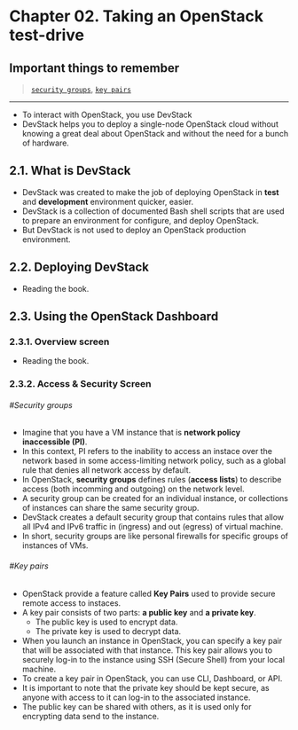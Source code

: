 # Chapter 02. Taking an OpenStack test-drive
## Important things to remember
> [`security groups`](#security-groups), [`key pairs`](#key-pairs)

<hr>

* To interact with OpenStack, you use DevStack
* DevStack helps you to deploy a single-node OpenStack cloud without knowing a great deal about OpenStack and without the need for a bunch of hardware.

## 2.1. What is DevStack
* DevStack was created to make the job of deploying OpenStack in **test** and **development** environment quicker, easier.
* DevStack is a collection of documented Bash shell scripts that are used to prepare an environment for configure, and deploy OpenStack.
* But DevStack is not used to deploy an OpenStack production environment.

## 2.2. Deploying DevStack
* Reading the book.

## 2.3. Using the OpenStack Dashboard
### 2.3.1. Overview screen
* Reading the book.

### 2.3.2. Access & Security Screen

###### \#Security groups
* Imagine that you have a VM instance that is **network policy inaccessible (PI)**.
* In this context, PI refers to the inability to access an instace over the network based in some access-limiting network policy, such as a global rule that denies all network access by default.
* In OpenStack, **security groups** defines rules (**access lists**) to describe access (both incomming and outgoing) on the network level.
* A security group can be created for an individual instance, or collections of instances can share the same security group.
* DevStack creates a default security group that contains rules that allow all IPv4 and IPv6 traffic in (ingress) and out (egress) of virtual machine.
* In short, security groups are like personal firewalls for specific groups of instances of VMs.

###### \#Key pairs
* OpenStack provide a feature called **Key Pairs** used to provide secure remote access to instaces.
* A key pair consists of two parts: **a public key** and **a private key**.
  * The public key is used to encrypt data.
  * The private key is used to decrypt data.
* When you launch an instance in OpenStack, you can specify a key pair that will be associated with that instance. This key pair allows you to securely log-in to the instance using SSH (Secure Shell) from your local machine.
* To create a key pair in OpenStack, you can use CLI, Dashboard, or API.
* It is important to note that the private key should be kept secure, as anyone with access to it can log-in to the associated instance.
* The public key can be shared with others, as it is used only for encrypting data send to the instance.